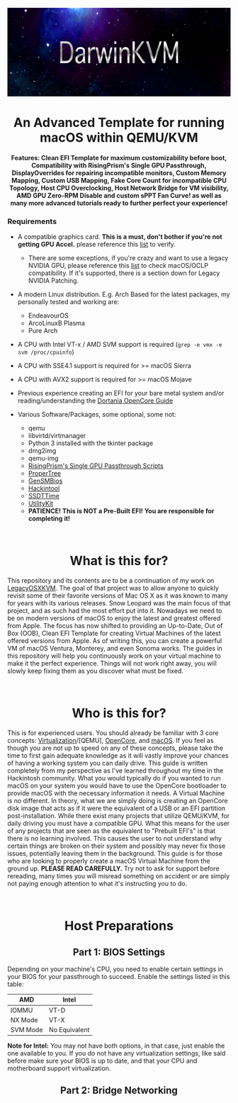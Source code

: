 <p align="center">
  <img width="650" height="200" src="./Assets/Header.png">
</p>

<h1 align="center">An Advanced Template for running macOS within QEMU/KVM</h1>
<h4 align="center">Features: Clean EFI Template for maximum customizability before boot, Compatibility with RisingPrism's Single GPU Passthrough, DisplayOverrides for repairing incompatible monitors, Custom Memory Mapping, Custom USB Mapping, Fake Core Count for incompatible CPU Topology, Host CPU Overclocking, Host Network Bridge for VM visibility, AMD GPU Zero-RPM Disable and custom sPPT Fan Curve! as well as many more advanced tutorials ready to further perfect your experience!</h4>

### Requirements

* A compatible graphics card. <b>This is a must, don't bother if you're not getting GPU Accel.</b> please reference this [list](https://dortania.github.io/GPU-Buyers-Guide/) to verify.
  * There are some exceptions, if you're crazy and want to use a legacy NVIDIA GPU, please reference this [list](https://elitemacx86.com/threads/nvidia-gpu-compatibility-list-for-macos.614/) to check macOS/OCLP compatibility. If it's supported, there is a section down for Legacy NVIDIA Patching.

* A modern Linux distribution. E.g. Arch Based for the latest packages, my personally tested and working are:
  * EndeavourOS
  * ArcoLinuxB Plasma
  * Pure Arch

* A CPU with Intel VT-x / AMD SVM support is required (`grep -e vmx -e svm /proc/cpuinfo`)

* A CPU with SSE4.1 support is required for >= macOS Sierra

* A CPU with AVX2 support is required for >= macOS Mojave

* Previous experience creating an EFI for your bare metal system and/or reading/understanding the [Dortania OpenCore Guide](https://dortania.github.io/OpenCore-Install-Guide/)

* Various Software/Packages, some optional, some not:
  * qemu
  * libvirtd/virtmanager
  * Python 3 installed with the tkinter package
  * dmg2img
  * qemu-img
  * [RisingPrism's Single GPU Passthrough Scripts](https://gitlab.com/risingprismtv/single-gpu-passthrough)
  * [ProperTree](https://github.com/corpnewt/ProperTree)
  * [GenSMBios](https://github.com/corpnewt/GenSMBIOS)
  * [Hackintool](https://github.com/benbaker76/Hackintool)
  * [SSDTTime](https://github.com/corpnewt/SSDTTime)
  * [UtilityKit](https://github.com/royalgraphx/UtilityKit)
  * <b>PATIENCE! This is NOT a Pre-Built EFI! You are responsible for completing it!</b>

</br>
<h1 align="center">What is this for?</h1>

This repository and its contents are to be a continuation of my work on [LegacyOSXKVM](https://github.com/royalgraphx/LegacyOSXKVM). The goal of that project was to allow anyone to quickly revisit some of their favorite versions of Mac OS X as it was known to many for years with its various releases. Snow Leopard was the main focus of that project, and as such had the most effort put into it. Nowadays we need to be on modern versions of macOS to enjoy the latest and greatest offered from Apple. The focus has now shifted to providing an Up-to-Date, Out of Box (OOB), Clean EFI Template for creating Virtual Machines of the latest offered versions from Apple. As of writing this, you can create a powerful VM of macOS Ventura, Monterey, and even Sonoma works. The guides in this repository will help you continuously work on your virtual machine to make it the perfect experience. Things will not work right away, you will slowly keep fixing them as you discover what must be fixed.

</br>
<h1 align="center">Who is this for?</h1>

This is for experienced users. You should already be familiar with 3 core concepts: [Virtualization](https://libvirt.org/)/[QEMU], [OpenCore](https://dortania.github.io/OpenCore-Install-Guide/), and [macOS](https://en.wikipedia.org/wiki/MacOS). If you feel as though you are not up to speed on any of these concepts, please take the time to first gain adequate knowledge as it will vastly improve your chances of having a working system you can daily drive. This guide is written completely from my perspective as I've learned throughout my time in the Hackintosh community. What you would typically do if you wanted to run macOS on your system you would have to use the OpenCore bootloader to provide macOS with the necessary information it needs. A Virtual Machine is no different. In theory, what we are simply doing is creating an OpenCore disk image that acts as if it were the equivalent of a USB or an EFI partition post-installation. While there exist many projects that utilize QEMU/KVM, for daily driving you must have a compatible GPU. What this means for the user of any projects that are seen as the equivalent to "Prebuilt EFI's" is that there is no learning involved. This causes the user to not understand why certain things are broken on their system and possibly may never fix those issues, potentially leaving them in the background. This guide is for those who are looking to properly create a macOS Virtual Machine from the ground up. <b>PLEASE READ CAREFULLY.</b> Try not to ask for support before rereading, many times you will misread something on accident or are simply not paying enough attention to what it's instructing you to do. 

</br>
<h1 align="center">Host Preparations</h1>

<h2 align="center"><b>Part 1:</b> BIOS Settings</h2>
Depending on your machine's CPU, you need to enable certain settings in your BIOS for your passthrough to succeed. Enable the settings listed in this table:
</br>

| AMD  | Intel |
| ---- | ----- |
| IOMMU | VT-D |
| NX Mode | VT-X |
| SVM Mode | No Equivalent |

<b>Note for Intel:</b> You may not have both options, in that case, just enable the one available to you.
If you do not have any virtualization settings, like said before make sure your BIOS is up to date, and that your CPU and motherboard support virtualization.

<h2 align="center"><b>Part 2:</b> Bridge Networking</h2>
